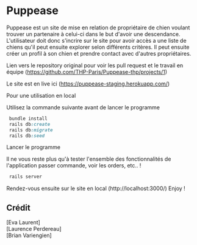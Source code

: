 # Puppease <br>

Puppease est un site de mise en relation de propriétaire de chien voulant trouver un partenaire à celui-ci dans le but d'avoir une descendance.
L'utilisateur doit donc s'incrire sur le site pour avoir accès a une liste de chiens qu'il peut ensuite explorer selon différents critères.
Il peut ensuite créer un profil à son chien et prendre contact avec d'autres propriétaires.

Lien vers le repository original pour voir les pull request et le travail en équipe (https://github.com/THP-Paris/Puppease-thp/projects/1)



Le site est en live ici (https://puppease-staging.herokuapp.com/)

Pour une utilisation en local

Utilisez la commande suivante avant de lancer le programme 

```ruby
 bundle install
 rails db:create
 rails db:migrate
 rails db:seed
```

Lancer le programme

Il ne vous reste plus qu'à tester l'ensemble des fonctionnalités de l'application passer commande, voir les orders, etc.. ! 

```ruby
 rails server 
```

Rendez-vous ensuite sur le site en local (http://localhost:3000/)
Enjoy !




## Crédit 
[Eva Laurent]<br>
[Laurence Perdereau]<br>
[Brian Variengien]<br>
